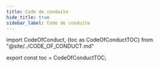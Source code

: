 ```yaml
---
title: Code de conduite
hide_title: true
sidebar_label: Code de conduite
---
```


import CodeOfConduct, {toc as CodeOfConductTOC} from "@site/../CODE_OF_CONDUCT.md"

<CodeOfConduct />

export const toc = CodeOfConductTOC;
